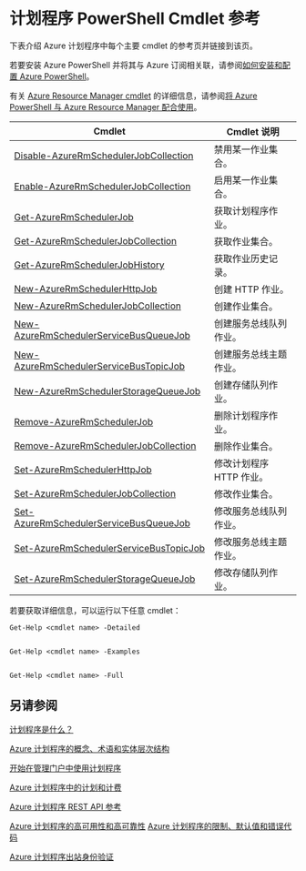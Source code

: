 <properties
 pageTitle="计划程序 PowerShell Cmdlet 参考"
 description="计划程序 PowerShell Cmdlet 参考"
 services="scheduler"
 documentationCenter=".NET"
 authors="krisragh"
 manager="dwrede"
 editor=""/>
<tags
 ms.service="scheduler"
 ms.workload="infrastructure-services"
 ms.tgt_pltfrm="na"
 ms.devlang="dotnet"
 ms.topic="article"
 ms.date="08/18/2016"
 wacn.date="10/10/2016"
 ms.author="deli"/>

# 计划程序 PowerShell Cmdlet 参考

下表介绍 Azure 计划程序中每个主要 cmdlet 的参考页并链接到该页。

若要安装 Azure PowerShell 并将其与 Azure 订阅相关联，请参阅[如何安装和配置 Azure PowerShell](/documentation/articles/powershell-install-configure/)。

有关 [Azure Resource Manager cmdlet](https://msdn.microsoft.com/zh-cn/library/mt125356(v=azure.200).aspx) 的详细信息，请参阅[将 Azure PowerShell 与 Azure Resource Manager 配合使用](/documentation/articles/powershell-azure-resource-manager/)。

Cmdlet|Cmdlet 说明
---|---
[Disable-AzureRmSchedulerJobCollection](https://msdn.microsoft.com/zh-cn/library/mt490133(v=azure.200).aspx) |禁用某一作业集合。 
[Enable-AzureRmSchedulerJobCollection](https://msdn.microsoft.com/zh-cn/library/mt490135(v=azure.200).aspx) |启用某一作业集合。
[Get-AzureRmSchedulerJob](https://msdn.microsoft.com/zh-cn/library/mt490125(v=azure.200).aspx) |获取计划程序作业。
[Get-AzureRmSchedulerJobCollection](https://msdn.microsoft.com/zh-cn/library/mt490132(v=azure.200).aspx) |获取作业集合。
[Get-AzureRmSchedulerJobHistory](https://msdn.microsoft.com/zh-cn/library/mt490126(v=azure.200).aspx) |获取作业历史记录。
[New-AzureRmSchedulerHttpJob](https://msdn.microsoft.com/zh-cn/library/mt490136(v=azure.200).aspx) |创建 HTTP 作业。
[New-AzureRmSchedulerJobCollection](https://msdn.microsoft.com/zh-cn/library/mt490141(v=azure.200).aspx) |创建作业集合。
[New-AzureRmSchedulerServiceBusQueueJob](https://msdn.microsoft.com/zh-cn/library/mt490134(v=azure.200).aspx) |创建服务总线队列作业。
[New-AzureRmSchedulerServiceBusTopicJob](https://msdn.microsoft.com/zh-cn/library/mt490142(v=azure.200).aspx) |创建服务总线主题作业。
[New-AzureRmSchedulerStorageQueueJob](https://msdn.microsoft.com/zh-cn/library/mt490127(v=azure.200).aspx) |创建存储队列作业。 
[Remove-AzureRmSchedulerJob](https://msdn.microsoft.com/zh-cn/library/mt490140(v=azure.200).aspx) |删除计划程序作业。  
[Remove-AzureRmSchedulerJobCollection](https://msdn.microsoft.com/zh-cn/library/mt490131(v=azure.200).aspx) |删除作业集合。 
[Set-AzureRmSchedulerHttpJob](https://msdn.microsoft.com/zh-cn/library/mt490130(v=azure.200).aspx) |修改计划程序 HTTP 作业。
[Set-AzureRmSchedulerJobCollection](https://msdn.microsoft.com/zh-cn/library/mt490129(v=azure.200).aspx) |修改作业集合。 
[Set-AzureRmSchedulerServiceBusQueueJob](https://msdn.microsoft.com/zh-cn/library/mt490143(v=azure.200).aspx) |修改服务总线队列作业。  
[Set-AzureRmSchedulerServiceBusTopicJob](https://msdn.microsoft.com/zh-cn/library/mt490137(v=azure.200).aspx) |修改服务总线主题作业。 
[Set-AzureRmSchedulerStorageQueueJob](https://msdn.microsoft.com/zh-cn/library/mt490128(v=azure.200).aspx) |修改存储队列作业。   

若要获取详细信息，可以运行以下任意 cmdlet：


	Get-Help <cmdlet name> -Detailed


	Get-Help <cmdlet name> -Examples


	Get-Help <cmdlet name> -Full


## 另请参阅


 [计划程序是什么？](/documentation/articles/scheduler-intro/)
 
 [Azure 计划程序的概念、术语和实体层次结构](/documentation/articles/scheduler-concepts-terms/)
 
 [开始在管理门户中使用计划程序](/documentation/articles/scheduler-get-started-portal/)
 
 [Azure 计划程序中的计划和计费](/documentation/articles/scheduler-plans-billing/)
 
 [Azure 计划程序 REST API 参考](https://msdn.microsoft.com/zh-cn/library/mt629143)
 
 [Azure 计划程序的高可用性和高可靠性](/documentation/articles/scheduler-high-availability-reliability/) 
 [Azure 计划程序的限制、默认值和错误代码](/documentation/articles/scheduler-limits-defaults-errors/)

 [Azure 计划程序出站身份验证](/documentation/articles/scheduler-outbound-authentication/)
  

<!---HONumber=Mooncake_0926_2016-->